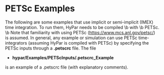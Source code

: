 PETSc Examples
==============

The following are some examples that use implicit or semi-implicit (IMEX) time
integration. To run them, HyPar needs to be compiled \b with \b PETSc.
\b Note that familiarity with using PETSc (https://www.mcs.anl.gov/petsc/) is assumed.
In general, any example or simulation can use PETSc time-integrators (assuming
HyPar is compiled with PETSc) by specifying the PETSc inputs through a 
<B>.petscrc</B> file. The file 
+ <B>hypar/Examples/PETScInputs/.petscrc_Example</B> 

is an example of a .petscrc file (with explanatory comments).


